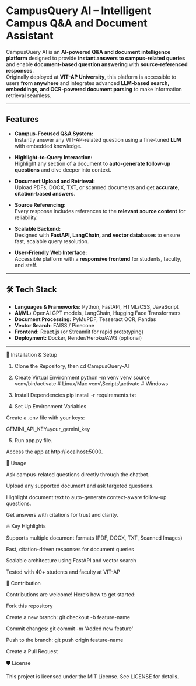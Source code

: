 # CampusQuery AI – Intelligent Campus Q&A and Document Assistant

CampusQuery AI is an **AI-powered Q&A and document intelligence platform** designed to provide **instant answers to campus-related queries** and enable **document-based question answering** with **source-referenced responses**.  
Originally deployed at **VIT-AP University**, this platform is accessible to users **from anywhere** and integrates advanced **LLM-based search, embeddings, and OCR-powered document parsing** to make information retrieval seamless.

---

##  Features

- **Campus-Focused Q&A System:**  
  Instantly answer any VIT-AP-related question using a fine-tuned **LLM** with embedded knowledge.

- **Highlight-to-Query Interaction:**  
  Highlight any section of a document to **auto-generate follow-up questions** and dive deeper into context.

- **Document Upload and Retrieval:**  
  Upload PDFs, DOCX, TXT, or scanned documents and get **accurate, citation-based answers**.

- **Source Referencing:**  
  Every response includes references to the **relevant source content** for reliability.

- **Scalable Backend:**  
  Designed with **FastAPI, LangChain, and vector databases** to ensure fast, scalable query resolution.

- **User-Friendly Web Interface:**  
  Accessible platform with a **responsive frontend** for students, faculty, and staff.

---

## 🛠 Tech Stack

- **Languages & Frameworks:** Python, FastAPI, HTML/CSS, JavaScript
- **AI/ML:** OpenAI GPT models, LangChain, Hugging Face Transformers
- **Document Processing:** PyMuPDF, Tesseract OCR, Pandas
- **Vector Search:** FAISS / Pinecone
- **Frontend:** React.js (or Streamlit for rapid prototyping)
- **Deployment:** Docker, Render/Heroku/AWS (optional)

---

🔧 Installation & Setup
1. Clone the Repository, then
cd CampusQuery-AI

2. Create Virtual Environment
python -m venv venv
source venv/bin/activate   # Linux/Mac
venv\Scripts\activate      # Windows

3. Install Dependencies
pip install -r requirements.txt

4. Set Up Environment Variables

Create a .env file with your keys:

GEMINI_API_KEY=your_gemini_key

5. Run app.py file.


Access the app at http://localhost:5000.

📘 Usage

Ask campus-related questions directly through the chatbot.

Upload any supported document and ask targeted questions.

Highlight document text to auto-generate context-aware follow-up questions.

Get answers with citations for trust and clarity.

🔥 Key Highlights

Supports multiple document formats (PDF, DOCX, TXT, Scanned Images)

Fast, citation-driven responses for document queries

Scalable architecture using FastAPI and vector search

Tested with 40+ students and faculty at VIT-AP

🤝 Contribution

Contributions are welcome! Here’s how to get started:

Fork this repository

Create a new branch: git checkout -b feature-name

Commit changes: git commit -m 'Added new feature'

Push to the branch: git push origin feature-name

Create a Pull Request

🛡️ License

This project is licensed under the MIT License. See LICENSE for details.

